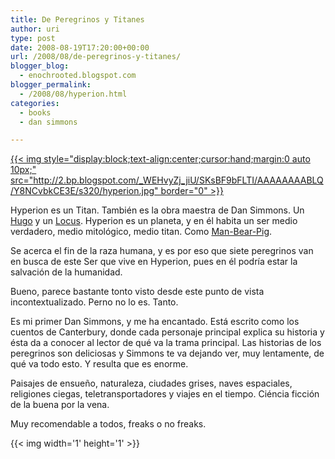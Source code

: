 ```yaml
---
title: De Peregrinos y Titanes
author: uri
type: post
date: 2008-08-19T17:20:00+00:00
url: /2008/08/de-peregrinos-y-titanes/
blogger_blog:
  - enochrooted.blogspot.com
blogger_permalink:
  - /2008/08/hyperion.html
categories:
  - books
  - dan simmons

---
```

[{{< img style="display:block;text-align:center;cursor:hand;margin:0 auto 10px;" src="http://2.bp.blogspot.com/_WEHvyZj_jiU/SKsBF9bFLTI/AAAAAAAABLQ/Y8NCvbkCE3E/s320/hyperion.jpg" border="0" >}}][1]

Hyperion es un Titan. También es la obra maestra de Dan Simmons. Un [Hugo][2] y un [Locus][3]. Hyperion es un planeta, y en él habita un ser medio verdadero, medio mitológico, medio titan. Como <a href="http://en.wikipedia.org/wiki/ManBearPig" target="_blank">Man-Bear-Pig</a>. 

Se acerca el fin de la raza humana, y es por eso que siete peregrinos van en busca de este Ser que vive en Hyperion, pues en él podría estar la salvación de la humanidad.

Bueno, parece bastante tonto visto desde este punto de vista incontextualizado. Perno no lo es. Tanto.

Es mi primer Dan Simmons, y me ha encantado. Está escrito como los cuentos de Canterbury, donde cada personaje principal explica su historia y ésta da a conocer al lector de qué va la trama principal. Las historias de los peregrinos son deliciosas y Simmons te va dejando ver, muy lentamente, de qué va todo esto. Y resulta que es enorme.

Paisajes de ensueño, naturaleza, ciudades grises, naves espaciales, religiones ciegas, teletransportadores y viajes en el tiempo. Ciéncia ficción de la buena por la vena.

Muy recomendable a todos, freaks o no freaks. 

<div class="blogger-post-footer">
  {{< img width='1' height='1' >}}
</div>

 [1]: http://2.bp.blogspot.com/_WEHvyZj_jiU/SKsBF9bFLTI/AAAAAAAABLQ/Y8NCvbkCE3E/s1600-h/hyperion.jpg
 [2]: http://es.wikipedia.org/wiki/Premio_Hugo
 [3]: http://es.wikipedia.org/wiki/Encuesta_Locus